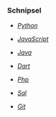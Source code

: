 ### Schnipsel

- _[Python](./python.md)_

- _[JavaScript](./javascript.md)_

- _[Java](./java.md)_

- _[Dart](./dart.md)_

- _[Php](./php.md)_

- _[Sql](./sql.md)_

- _[Git](./git.md)_